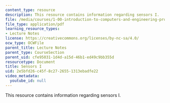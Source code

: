 ```yaml
---
content_type: resource
description: This resource contains information regarding sensors I.
file: /media/courses/1-00-introduction-to-computers-and-engineering-problem-solving-spring-2012/2e5bfd26c45f8c2726551313ebadfe22_MIT1_00S12_Lec_25.pdf
file_type: application/pdf
learning_resource_types:
- Lecture Notes
license: https://creativecommons.org/licenses/by-nc-sa/4.0/
ocw_type: OCWFile
parent_title: Lecture Notes
parent_type: CourseSection
parent_uid: cfe95031-1d4d-a15d-46b1-ed49c9bb355d
resourcetype: Document
title: Sensors I
uid: 2e5bfd26-c45f-8c27-2655-1313ebadfe22
video_metadata:
  youtube_id: null
---
```

This resource contains information regarding sensors I.